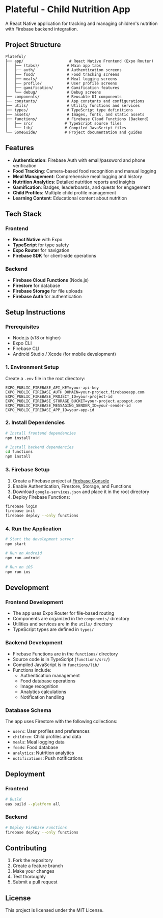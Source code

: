 # Plateful - Child Nutrition App

A React Native application for tracking and managing children's nutrition with Firebase backend integration.

## Project Structure

```
Plateful/
├── app/                    # React Native Frontend (Expo Router)
│   ├── (tabs)/            # Main app tabs
│   ├── auth/              # Authentication screens
│   ├── food/              # Food tracking screens
│   ├── meals/             # Meal logging screens
│   ├── profile/           # User profile screens
│   ├── gamification/      # Gamification features
│   └── debug/             # Debug screens
├── components/            # Reusable UI components
├── constants/             # App constants and configurations
├── utils/                 # Utility functions and services
├── types/                 # TypeScript type definitions
├── assets/                # Images, fonts, and static assets
├── functions/             # Firebase Cloud Functions (Backend)
│   ├── src/              # TypeScript source files
│   └── lib/              # Compiled JavaScript files
└── SomeGuide/            # Project documentation and guides
```

## Features

- **Authentication**: Firebase Auth with email/password and phone verification
- **Food Tracking**: Camera-based food recognition and manual logging
- **Meal Management**: Comprehensive meal logging and history
- **Nutrition Analytics**: Detailed nutrition reports and insights
- **Gamification**: Badges, leaderboards, and quests for engagement
- **Child Profiles**: Multiple child profile management
- **Learning Content**: Educational content about nutrition

## Tech Stack

### Frontend
- **React Native** with Expo
- **TypeScript** for type safety
- **Expo Router** for navigation
- **Firebase SDK** for client-side operations

### Backend
- **Firebase Cloud Functions** (Node.js)
- **Firestore** for database
- **Firebase Storage** for file uploads
- **Firebase Auth** for authentication

## Setup Instructions

### Prerequisites
- Node.js (v18 or higher)
- Expo CLI
- Firebase CLI
- Android Studio / Xcode (for mobile development)

### 1. Environment Setup

Create a `.env` file in the root directory:

```env
EXPO_PUBLIC_FIREBASE_API_KEY=your-api-key
EXPO_PUBLIC_FIREBASE_AUTH_DOMAIN=your-project.firebaseapp.com
EXPO_PUBLIC_FIREBASE_PROJECT_ID=your-project-id
EXPO_PUBLIC_FIREBASE_STORAGE_BUCKET=your-project.appspot.com
EXPO_PUBLIC_FIREBASE_MESSAGING_SENDER_ID=your-sender-id
EXPO_PUBLIC_FIREBASE_APP_ID=your-app-id
```

### 2. Install Dependencies

```bash
# Install frontend dependencies
npm install

# Install backend dependencies
cd functions
npm install
```

### 3. Firebase Setup

1. Create a Firebase project at [Firebase Console](https://console.firebase.google.com/)
2. Enable Authentication, Firestore, Storage, and Functions
3. Download `google-services.json` and place it in the root directory
4. Deploy Firebase Functions:

```bash
firebase login
firebase init
firebase deploy --only functions
```

### 4. Run the Application

```bash
# Start the development server
npm start

# Run on Android
npm run android

# Run on iOS
npm run ios
```

## Development

### Frontend Development
- The app uses Expo Router for file-based routing
- Components are organized in the `components/` directory
- Utilities and services are in the `utils/` directory
- TypeScript types are defined in `types/`

### Backend Development
- Firebase Functions are in the `functions/` directory
- Source code is in TypeScript (`functions/src/`)
- Compiled JavaScript is in `functions/lib/`
- Functions include:
  - Authentication management
  - Food database operations
  - Image recognition
  - Analytics calculations
  - Notification handling

### Database Schema

The app uses Firestore with the following collections:
- `users`: User profiles and preferences
- `children`: Child profiles and data
- `meals`: Meal logging data
- `foods`: Food database
- `analytics`: Nutrition analytics
- `notifications`: Push notifications

## Deployment

### Frontend
```bash
# Build
eas build --platform all
```

### Backend
```bash
# Deploy Firebase Functions
firebase deploy --only functions
```

## Contributing

1. Fork the repository
2. Create a feature branch
3. Make your changes
4. Test thoroughly
5. Submit a pull request

## License

This project is licensed under the MIT License.
